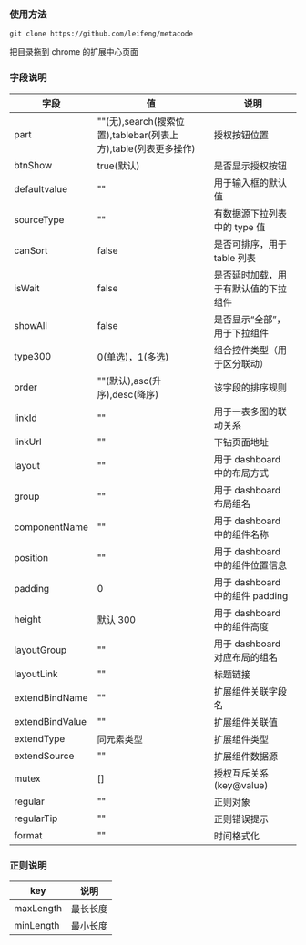 ### 使用方法

```
git clone https://github.com/leifeng/metacode
```

把目录拖到 chrome 的扩展中心页面

### 字段说明

| 字段            | 值                                                             | 说明                                 |
| --------------- | -------------------------------------------------------------- | ------------------------------------ |
| part            | ""(无),search(搜索位置),tablebar(列表上方),table(列表更多操作) | 授权按钮位置                         |
| btnShow         | true(默认)                                                     | 是否显示授权按钮                     |
| defaultvalue    | ""                                                             | 用于输入框的默认值                   |
| sourceType      | ""                                                             | 有数据源下拉列表中的 type 值         |
| canSort         | false                                                          | 是否可排序，用于 table 列表          |
| isWait          | false                                                          | 是否延时加载，用于有默认值的下拉组件 |
| showAll         | false                                                          | 是否显示“全部”，用于下拉组件         |
| type300         | 0(单选)，1(多选)                                               | 组合控件类型（用于区分联动）         |
| order           | ""(默认),asc(升序),desc(降序)                                  | 该字段的排序规则                     |
| linkId          | ""                                                             | 用于一表多图的联动关系               |
| linkUrl         | ""                                                             | 下钻页面地址                         |
| layout          | ""                                                             | 用于 dashboard 中的布局方式          |
| group           | ""                                                             | 用于 dashboard 布局组名              |
| componentName   | ""                                                             | 用于 dashboard 中的组件名称          |
| position        | ""                                                             | 用于 dashboard 中的组件位置信息      |
| padding         | 0                                                              | 用于 dashboard 中的组件 padding      |
| height          | 默认 300                                                       | 用于 dashboard 中的组件高度          |
| layoutGroup     | ""                                                             | 用于 dashboard 对应布局的组名        |
| layoutLink      | ""                                                             | 标题链接                             |
| extendBindName  | ""                                                             | 扩展组件关联字段名                   |
| extendBindValue | ""                                                             | 扩展组件关联值                       |
| extendType      | 同元素类型                                                     | 扩展组件类型                         |
| extendSource    | ""                                                             | 扩展组件数据源                       |
| mutex           | []                                                             | 授权互斥关系 (key@value)             |
| regular         | ""                                                             | 正则对象                             |
| regularTip      | ""                                                             | 正则错误提示                         |
| format          | ""                                                             | 时间格式化                           |

### 正则说明

| key       | 说明     |
| --------- | -------- |
| maxLength | 最长长度 |
| minLength | 最小长度 |
